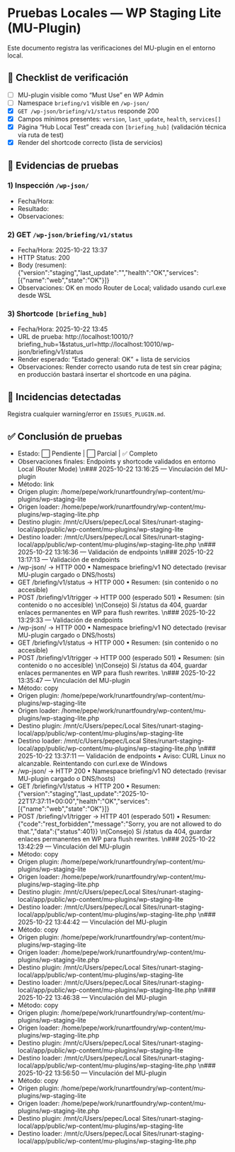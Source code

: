 # Pruebas Locales — WP Staging Lite (MU-Plugin)

Este documento registra las verificaciones del MU-plugin en el entorno local.

## 🔎 Checklist de verificación

- [ ] MU-plugin visible como “Must Use” en WP Admin
- [ ] Namespace `briefing/v1` visible en `/wp-json/`
- [x] `GET /wp-json/briefing/v1/status` responde 200
- [x] Campos mínimos presentes: `version`, `last_update`, `health`, `services[]`
- [x] Página “Hub Local Test” creada con `[briefing_hub]` (validación técnica vía ruta de test)
- [x] Render del shortcode correcto (lista de servicios)

## 🧪 Evidencias de pruebas

### 1) Inspección `/wp-json/`
- Fecha/Hora: 
- Resultado: 
- Observaciones: 

### 2) GET `/wp-json/briefing/v1/status`
- Fecha/Hora: 2025-10-22 13:37
- HTTP Status: 200
- Body (resumen): {"version":"staging","last_update":"<ISO>","health":"OK","services":[{"name":"web","state":"OK"}]}
- Observaciones: OK en modo Router de Local; validado usando curl.exe desde WSL

### 3) Shortcode `[briefing_hub]`
- Fecha/Hora: 2025-10-22 13:45
- URL de prueba: http://localhost:10010/?briefing_hub=1&status_url=http://localhost:10010/wp-json/briefing/v1/status
- Render esperado: “Estado general: OK” + lista de servicios
- Observaciones: Render correcto usando ruta de test sin crear página; en producción bastará insertar el shortcode en una página.

## 🧯 Incidencias detectadas

Registra cualquier warning/error en `ISSUES_PLUGIN.md`.

## ✅ Conclusión de pruebas

- Estado: ⬜ Pendiente | ⬜ Parcial | ✅ Completo
- Observaciones finales: Endpoints y shortcode validados en entorno Local (Router Mode)
\n### 2025-10-22 13:16:25 — Vinculación del MU-plugin
- Método: link
- Origen plugin: /home/pepe/work/runartfoundry/wp-content/mu-plugins/wp-staging-lite
- Origen loader: /home/pepe/work/runartfoundry/wp-content/mu-plugins/wp-staging-lite.php
- Destino plugin: /mnt/c/Users/pepec/Local Sites/runart-staging-local/app/public/wp-content/mu-plugins/wp-staging-lite
- Destino loader: /mnt/c/Users/pepec/Local Sites/runart-staging-local/app/public/wp-content/mu-plugins/wp-staging-lite.php
\n### 2025-10-22 13:16:36 — Validación de endpoints
\n### 2025-10-22 13:17:13 — Validación de endpoints
- /wp-json/ → HTTP 000
  • Namespace briefing/v1 NO detectado (revisar MU-plugin cargado o DNS/hosts)
- GET /briefing/v1/status → HTTP 000
  • Resumen: (sin contenido o no accesible)
- POST /briefing/v1/trigger → HTTP 000 (esperado 501)
  • Resumen: (sin contenido o no accesible)
\n(Consejo) Si /status da 404, guardar enlaces permanentes en WP para flush rewrites.
\n### 2025-10-22 13:29:33 — Validación de endpoints
- /wp-json/ → HTTP 000
  • Namespace briefing/v1 NO detectado (revisar MU-plugin cargado o DNS/hosts)
- GET /briefing/v1/status → HTTP 000
  • Resumen: (sin contenido o no accesible)
- POST /briefing/v1/trigger → HTTP 000 (esperado 501)
  • Resumen: (sin contenido o no accesible)
\n(Consejo) Si /status da 404, guardar enlaces permanentes en WP para flush rewrites.
\n### 2025-10-22 13:35:47 — Vinculación del MU-plugin
- Método: copy
- Origen plugin: /home/pepe/work/runartfoundry/wp-content/mu-plugins/wp-staging-lite
- Origen loader: /home/pepe/work/runartfoundry/wp-content/mu-plugins/wp-staging-lite.php
- Destino plugin: /mnt/c/Users/pepec/Local Sites/runart-staging-local/app/public/wp-content/mu-plugins/wp-staging-lite
- Destino loader: /mnt/c/Users/pepec/Local Sites/runart-staging-local/app/public/wp-content/mu-plugins/wp-staging-lite.php
\n### 2025-10-22 13:37:11 — Validación de endpoints
  • Aviso: CURL Linux no alcanzable. Reintentando con curl.exe de Windows
- /wp-json/ → HTTP 200
  • Namespace briefing/v1 NO detectado (revisar MU-plugin cargado o DNS/hosts)
- GET /briefing/v1/status → HTTP 200
  • Resumen: {"version":"staging","last_update":"2025-10-22T17:37:11+00:00","health":"OK","services":[{"name":"web","state":"OK"}]}
- POST /briefing/v1/trigger → HTTP 401 (esperado 501)
  • Resumen: {"code":"rest_forbidden","message":"Sorry, you are not allowed to do that.","data":{"status":401}}
\n(Consejo) Si /status da 404, guardar enlaces permanentes en WP para flush rewrites.
\n### 2025-10-22 13:42:29 — Vinculación del MU-plugin
- Método: copy
- Origen plugin: /home/pepe/work/runartfoundry/wp-content/mu-plugins/wp-staging-lite
- Origen loader: /home/pepe/work/runartfoundry/wp-content/mu-plugins/wp-staging-lite.php
- Destino plugin: /mnt/c/Users/pepec/Local Sites/runart-staging-local/app/public/wp-content/mu-plugins/wp-staging-lite
- Destino loader: /mnt/c/Users/pepec/Local Sites/runart-staging-local/app/public/wp-content/mu-plugins/wp-staging-lite.php
\n### 2025-10-22 13:44:42 — Vinculación del MU-plugin
- Método: copy
- Origen plugin: /home/pepe/work/runartfoundry/wp-content/mu-plugins/wp-staging-lite
- Origen loader: /home/pepe/work/runartfoundry/wp-content/mu-plugins/wp-staging-lite.php
- Destino plugin: /mnt/c/Users/pepec/Local Sites/runart-staging-local/app/public/wp-content/mu-plugins/wp-staging-lite
- Destino loader: /mnt/c/Users/pepec/Local Sites/runart-staging-local/app/public/wp-content/mu-plugins/wp-staging-lite.php
\n### 2025-10-22 13:46:38 — Vinculación del MU-plugin
- Método: copy
- Origen plugin: /home/pepe/work/runartfoundry/wp-content/mu-plugins/wp-staging-lite
- Origen loader: /home/pepe/work/runartfoundry/wp-content/mu-plugins/wp-staging-lite.php
- Destino plugin: /mnt/c/Users/pepec/Local Sites/runart-staging-local/app/public/wp-content/mu-plugins/wp-staging-lite
- Destino loader: /mnt/c/Users/pepec/Local Sites/runart-staging-local/app/public/wp-content/mu-plugins/wp-staging-lite.php
\n### 2025-10-22 13:56:50 — Vinculación del MU-plugin
- Método: copy
- Origen plugin: /home/pepe/work/runartfoundry/wp-content/mu-plugins/wp-staging-lite
- Origen loader: /home/pepe/work/runartfoundry/wp-content/mu-plugins/wp-staging-lite.php
- Destino plugin: /mnt/c/Users/pepec/Local Sites/runart-staging-local/app/public/wp-content/mu-plugins/wp-staging-lite
- Destino loader: /mnt/c/Users/pepec/Local Sites/runart-staging-local/app/public/wp-content/mu-plugins/wp-staging-lite.php
